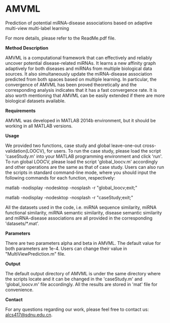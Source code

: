 # AMVML

Prediction of potential miRNA-disease associations based on adaptive multi-view multi-label learning

For more details, please refer to the ReadMe.pdf file.

**Method Description**

AMVML is a computational framework that can effectively and reliably uncover potential disease-related miRNAs. It learns a new affinity graph adaptively for both diseases and miRNAs from multiple biological data sources. It also simultaneously update the miRNA-disease association predicted from both spaces based on multiple learning. In particular, the convergence of AMVML has been proved theoretically and the corresponding analysis indicates that it has a fast convergence rate. It is also worth mentioning that AMVML can be easily extended if there are more biological datasets available. 

**Requirements**

AMVML was developed in MATLAB 2014b environment, but it should be working in all MATLAB versions. 

**Usage**

We provided two functions, case study and global leave-one-out cross-validation(LOOCV), for users. To run the case study, please load the script 'caseStudy.m' into your MATLAB programming environment and click 'run'. To run global LOOCV, please load the script 'global_loocv.m' accordingly and other operations are the same as that of case study. Users can also run the scripts in standard command-line mode, where you should input the following commands for each function, respectively:

matlab -nodisplay -nodesktop -nosplash -r "global_loocv;exit;"

matlab -nodisplay -nodesktop -nosplash -r "caseStudy;exit;"


All the datasets used in the code, i.e. miRNA sequence similarity, miRNA functional similarity, miRNA semantic similarity, disease semantic similarity and miRNA-disease associations are all provided in the corresponding 'datasets/\*.mat'.

**Parameters**

There are two parameters alpha and beta in AMVML. The default value for both parameters are 1e-4. Users can change their value in "MultiViewPrediction.m" file.

**Output**

The default output directory of AMVML is under the same directory where the scripts locate and it can be changed in the 'caseStudy.m' and 'global_loocv.m' file accordingly. All the results are stored in 'mat' file for convenience.

**Contact**

For any questions regarding our work, please feel free to contact us: alcs417@sdnu.edu.cn.
